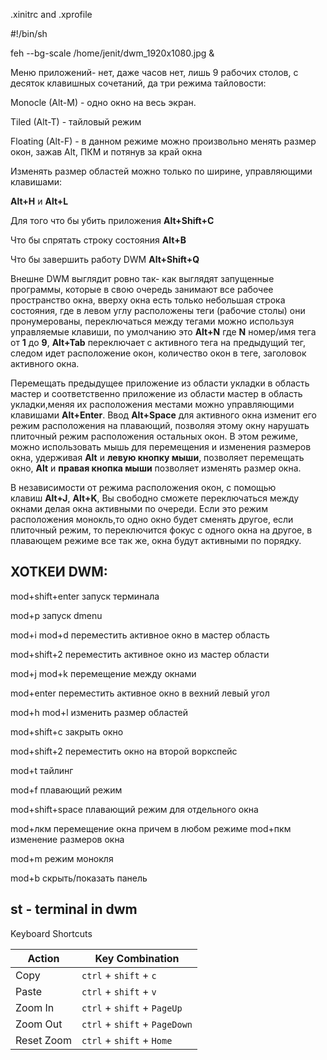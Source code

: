 .xinitrc and .xprofile

#!/bin/sh

feh --bg-scale /home/jenit/dwm_1920x1080.jpg &


Меню приложений- нет, даже часов нет, лишь 9 рабочих столов, с десяток клавишных сочетаний, да три режима тайловости:

Monocle (Alt-M) - одно окно на весь экран.

Tiled (Alt-T) - тайловый режим

Floating (Alt-F) - в данном режиме можно произвольно менять размер окон, зажав Alt, ПКМ и потянув за край окна

Изменять размер областей можно только по ширине, управляющими клавишами:

**Alt+H** и **Alt+L**

Для того что бы убить приложения **Alt+Shift+C**  

Что бы спрятать строку состояния **Alt+B**  

Что бы завершить работу DWM **Alt+Shift+Q**

Внешне DWM выглядит ровно так- как выглядят запущенные программы, которые в свою очередь занимают все рабочее пространство окна, вверху окна есть только небольшая строка состояния, где в левом углу расположены теги (рабочие столы) они пронумерованы, переключаться между тегами можно используя управляемые клавиши, по умолчанию это **Alt+N** где **N** номер/имя тега от **1** до **9**, **Alt+Tab** переключает с активного тега на предыдущий тег, следом идет расположение окон, количество окон в теге, заголовок активного окна.

Перемещать предыдущее приложение из области укладки в область мастер и соответственно приложение из области мастер в область укладки,меняя их расположения местами можно управляющими клавишами **Alt+Enter**. Ввод **Alt+Space** для активного окна изменит его режим расположения на плавающий, позволяя этому окну нарушать плиточный режим расположения остальных окон. В этом режиме, можно использовать мышь для перемещения и изменения размеров окна, удерживая **Alt** и **левую кнопку мыши**, позволяет перемещать окно, **Alt** и **правая кнопка мыши** позволяет изменять размер окна.

В независимости от режима расположения окон, с помощью клавиш **Alt+J**, **Alt+K**, Вы свободно сможете переключаться между окнами делая окна активными по очереди. Если это режим расположения монокль,то одно окно будет сменять другое, если плиточный режим, то переключится фокус с одного окна на другое, в плавающем режиме все так же, окна будут активными по порядку.

## ХОТКЕИ DWM:

mod+shift+enter запуск терминала 

mod+p запуск dmenu 

mod+i mod+d переместить активное окно в мастер область 

mod+shift+2 переместить активное окно из мастер области 

mod+j mod+k перемещение между окнами 

mod+enter переместить активное окно в вехний левый угол 

mod+h mod+l изменить размер областей 

mod+shift+c закрыть окно 

mod+shift+2 переместить окно на второй воркспейс 

mod+t тайлинг 

mod+f плавающий режим 

mod+shift+space плавающий режим для отдельного окна 

mod+лкм перемещение окна причем в любом режиме mod+пкм изменение размеров окна 

mod+m режим монокля 

mod+b скрыть/показать панель

## st - terminal in dwm

Keyboard Shortcuts

|Action|Key Combination|
|---|---|
|Copy|`ctrl` + `shift` + `c`|
|Paste|`ctrl` + `shift` + `v`|
|Zoom In|`ctrl` + `shift` + `PageUp`|
|Zoom Out|`ctrl` + `shift` + `PageDown`|
|Reset Zoom|`ctrl` + `shift` + `Home`|










